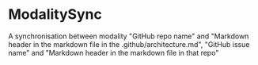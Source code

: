 # ModalitySync
A synchronisation between modality "GitHub repo name" and "Markdown header in the markdown file in the .github/architecture.md", "GitHub issue name" and "Markdown header in the markdown file in that repo"
